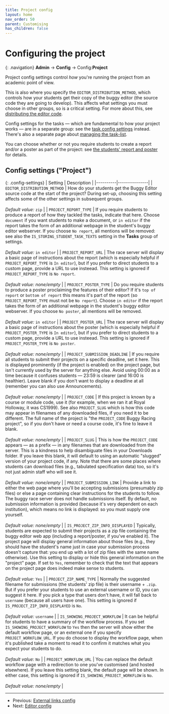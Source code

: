 ```yaml
---
title: Project config
layout: home
nav_order: 50
parent: Customising
has_children: false
---
```



# Configuring the project

{: .navigation}
**Admin** → **Config** → Config:**Project**

Project config settings control _how_ you're running the project from an
academic point of view.

This is also where you specify the `EDITOR_DISTRIBUTION_METHOD`, which controls
how your students get their copy of the buggy editor (the source code they are
going to develop). This affects what settings you must choose in other groups,
so is a critical setting. For more about this, see
[distributing the editor code](../buggy-editor/distributing-the-code).

Config settings for the tasks — which are fundamental to how your project works
— are in a separate group: see the [task config settings](tasks) instead.
There's also a separate page about
[managing the task-list](../static-content/task-list).

You can choose whether or not you require students to create a report and/or
a poster as part of the project: see
[the students' report and poster](../teaching/report-and-poster) for details.


## Config settings ("Project")

{: .config-settings}
| Setting  | Description   |
|----------|---------------|
| `EDITOR_DISTRIBUTION_METHOD` | How do your students get the Buggy Editor source code at the start of the project? During set-up, choosing this setting affects some of the other settings in subsequent groups.  <br><br> _Default value:_ `zip` |
| `PROJECT_REPORT_TYPE` | If you require students to produce a report of how they tackled the tasks, indicate that here. Choose `document` if you want students to make a document, or `in editor` if the report takes the form of an additional webpage in the student's buggy editor webserver. If you choose `No report`, all mentions will be removed: see also the `IS_STORING_STUDENT_TASK_TEXTS` setting in the **Tasks** group of settings.   <br><br> _Default value:_ `in editor` |
| `PROJECT_REPORT_URL` | The race server will display a basic page of instructions about the report (which is especially helpful if `PROJECT_REPORT_TYPE` is `In editor`), but if you prefer to direct students to a custom page, provide a URL to use insteead. This setting is ignored if `PROJECT_REPORT_TYPE` is `No report`.  <br><br> _Default value:_ _none/empty_ |
| `PROJECT_POSTER_TYPE` | Do you require students to produce a poster proclaiming the features of their editor? If it's `top of report` or `bottom of report` this means it's part of the report (so `PROJECT_REPORT_TYPE` must not be `No report`). Choose `in editor` if the report takes the form of an additional webpage in the student's buggy editor webserver. If you choose `No poster`, all mentions will be removed.  <br><br> _Default value:_ `in editor` |
| `PROJECT_POSTER_URL` | The race server will display a basic page of instructions about the poster (which is especially helpful if `PROJECT_POSTER_TYPE` is `In editor`), but if you prefer to direct students to a custom page, provide a URL to use insteead. This setting is ignored if `PROJECT_POSTER_TYPE` is `No poster`.  <br><br> _Default value:_ _none/empty_ |
| `PROJECT_SUBMISSION_DEADLINE` | If you require all students to submit their projects on a specific deadline, set it here. This is displayed prominently (if the project is enabled) on the project page, but isn't currently used by the server for anything else. Avoid using 00:00 as a time because it confuses students — 23:59 is clearer (and 16:00 is healthier). Leave blank if you don't want to display a deadline at all (remember you can also use Announcements).  <br><br> _Default value:_ _none/empty_ |
| `PROJECT_CODE` | If this project is known by a course or module code, use it (for example, when we ran it at Royal Holloway, it was CS1999). See also `PROJECT_SLUG` which is how this code may appear in filenames of any downloaded files, if you need it to be different. The full name of the project is "the `PROJECT_CODE` Buggy Racing project", so if you don't have or need a course code, it's fine to leave it blank.  <br><br> _Default value:_ _none/empty_ |
| `PROJECT_SLUG` | This is how the `PROJECT_CODE` appears — as a prefix — in any filenames that are downloaded from the server. This is a kindness to help disambiguate files in your Downloads folder. If you leave this blank, it will default to using an automatic "slugged" version of your project code, if any. Note that there are some places where students can download files (e.g., tabulated specification data) too, so it's not just admin staff who will see it.  <br><br> _Default value:_ _none/empty_ |
| `PROJECT_SUBMISSION_LINK` | Provide a link to either the web page where you'll be accepting submissions (presumably zip files) or else a page containing clear instructions for the students to follow. The buggy race server does not handle submissions itself. By default, no submission information is provided (because it's very dependent on each institution), which means no link is displayed: so you must supply one yourself.  <br><br> _Default value:_ _none/empty_ |
| `IS_PROJECT_ZIP_INFO_DISPLAYED` | Typically, students are expected to submit their projects as a zip file containing the buggy editor web app (including a report/poster, if you've enabled it). The project page will display general information about those files (e.g., they should have the student's name just in case your submission process doesn't capture that: you end up with a lot of zip files with the same name otherwise). Use this setting to display or hide this general information on the "project" page. If set to `Yes`, remember to check that the text that appears on the project page does indeed make sense to students.  <br><br> _Default value:_ `Yes` |
| `PROJECT_ZIP_NAME_TYPE` | Normally the suggested filename for submissions (the students' zip file) is their username + `.zip`. But if you prefer your students to use an external username or ID, you can suggest it here. If you pick a type that users don't have, it will fall back to `username` (because all users have one). This setting is ignored if `IS_PROJECT_ZIP_INFO_DISPLAYED` is `No`.  <br><br> _Default value:_ `username` |
| `IS_SHOWING_PROJECT_WORKFLOW` | It can be helpful for students to have a summary of the workflow process. If you set `IS_SHOWING_PROJECT_WORKFLOW` to `Yes` then the server will show either the default workflow page, or an external one if you specify `PROJECT_WORKFLOW_URL`. If you do choose to display the workflow page, when it's published take a moment to read it to confirm it matches what you expect your students to do.  <br><br> _Default value:_ `No` |
| `PROJECT_WORKFLOW_URL` | You can replace the default workflow page with a redirection to one you've customised (and hosted elsewhere). If you leave this setting blank, the default page will be shown. In either case, this setting is ignored if `IS_SHOWING_PROJECT_WORKFLOW` is `No`.  <br><br> _Default value:_ _none/empty_ |

---

* Previous: [External links config](links)
* Next: [Editor config](editor)
